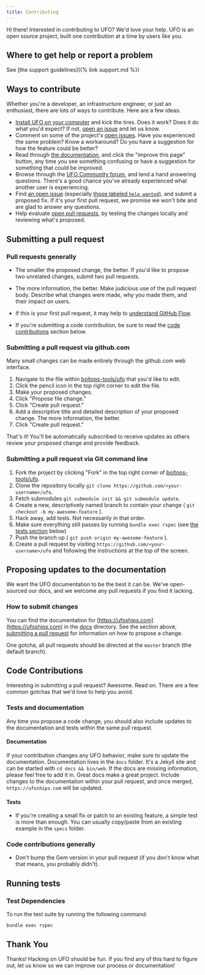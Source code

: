 ```yaml
---
title: Contributing
---
```


Hi there! Interested in contributing to UFO? We'd love your help. UFO is an open source project, built one contribution at a time by users like you.

## Where to get help or report a problem

See [the support guidelines]({% link support.md %})

## Ways to contribute

Whether you're a developer, an infrastructure engineer, or just an enthusiast, there are lots of ways to contribute. Here are a few ideas:

* [Install UFO on your computer](https://ufoships.com/docs/install/) and kick the tires. Does it work? Does it do what you'd expect? If not, [open an issue](https://github.com/boltops-tools/ufo/issues/new/choose) and let us know.
* Comment on some of the project's [open issues](https://github.com/boltops-tools/ufo/issues). Have you experienced the same problem? Know a workaround? Do you have a suggestion for how the feature could be better?
* Read through [the documentation](https://ufoships.com/docs/), and click the "improve this page" button, any time you see something confusing or have a suggestion for something that could be improved.
* Browse through the [UFO Community forum](https://community.boltops.com), and lend a hand answering questions. There's a good chance you've already experienced what another user is experiencing.
* Find [an open issue](https://github.com/boltops-tools/ufo/issues) (especially [those labeled `help wanted`](https://github.com/boltops-tools/ufo/issues?q=is%3Aissue+is%3Aopen+label%3A%22help+wanted%22)), and submit a proposed fix. If it's your first pull request, we promise we won't bite and are glad to answer any questions.
* Help evaluate [open pull requests](https://github.com/boltops-tools/ufo/pulls), by testing the changes locally and reviewing what's proposed.

## Submitting a pull request

### Pull requests generally

* The smaller the proposed change, the better. If you'd like to propose two unrelated changes, submit two pull requests.

* The more information, the better. Make judicious use of the pull request body. Describe what changes were made, why you made them, and their impact on users.

* If this is your first pull request, it may help to [understand GitHub Flow](https://guides.github.com/introduction/flow/).

* If you're submitting a code contribution, be sure to read the [code contributions](#code-contributions) section below.

### Submitting a pull request via github.com

Many small changes can be made entirely through the github.com web interface.

1. Navigate to the file within [boltops-tools/ufo](https://github.com/boltops-tools/ufo) that you'd like to edit.
2. Click the pencil icon in the top right corner to edit the file.
3. Make your proposed changes.
4. Click "Propose file change."
5. Click "Create pull request."
6. Add a descriptive title and detailed description of your proposed change. The more information, the better.
7. Click "Create pull request."

That's it! You'll be automatically subscribed to receive updates as others review your proposed change and provide feedback.

### Submitting a pull request via Git command line

1. Fork the project by clicking "Fork" in the top right corner of [boltops-tools/ufo](https://github.com/boltops-tools/ufo).
2. Clone the repository locally `git clone https://github.com/<your-username>/ufo`.
3. Fetch submodules `git submodule init && git submodule update`.
4. Create a new, descriptively named branch to contain your change ( `git checkout -b my-awesome-feature` ).
5. Hack away, add tests. Not necessarily in that order.
6. Make sure everything still passes by running `bundle exec rspec` (see [the tests section](#running-tests) below)
7. Push the branch up ( `git push origin my-awesome-feature` ).
8. Create a pull request by visiting `https://github.com/<your-username>/ufo` and following the instructions at the top of the screen.

## Proposing updates to the documentation

We want the UFO documentation to be the best it can be. We've open-sourced our docs, and we welcome any pull requests if you find it lacking.

### How to submit changes

You can find the documentation for [https://ufoships.com](https://ufoships.com) in the [docs](https://github.com/boltops-tools/ufo-docs/tree/master) directory. See the section above, [submitting a pull request](#submitting-a-pull-request) for information on how to propose a change.

One gotcha, all pull requests should be directed at the `master` branch (the default branch).

## Code Contributions

Interesting in submitting a pull request? Awesome. Read on. There are a few common gotchas that we'd love to help you avoid.

### Tests and documentation

Any time you propose a code change, you should also include updates to the documentation and tests within the same pull request.

#### Documentation

If your contribution changes any UFO behavior, make sure to update the documentation. Documentation lives in the `docs` folder.  It's a Jekyll site and can be started with `cd docs && bin/web`. If the docs are missing information, please feel free to add it in. Great docs make a great project. Include changes to the documentation within your pull request, and once merged, `https://ufoships.com` will be updated.

#### Tests

* If you're creating a small fix or patch to an existing feature, a simple test is more than enough. You can usually copy/paste from an existing example in the `specs` folder.

### Code contributions generally

* Don't bump the Gem version in your pull request (if you don't know what that means, you probably didn't).

## Running tests

### Test Dependencies

To run the test suite by running the following command:

    bundle exec rspec

## Thank You

Thanks! Hacking on UFO should be fun. If you find any of this hard to figure out, let us know so we can improve our process or documentation!